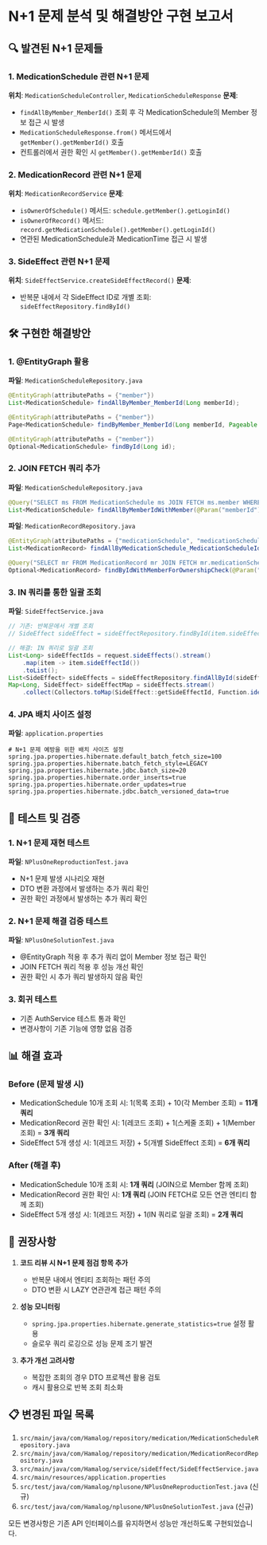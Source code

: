 # N+1 문제 분석 및 해결방안 구현 보고서

## 🔍 발견된 N+1 문제들

### 1. MedicationSchedule 관련 N+1 문제
**위치**: `MedicationScheduleController`, `MedicationScheduleResponse`
**문제**: 
- `findAllByMember_MemberId()` 조회 후 각 MedicationSchedule의 Member 정보 접근 시 발생
- `MedicationScheduleResponse.from()` 메서드에서 `getMember().getMemberId()` 호출
- 컨트롤러에서 권한 확인 시 `getMember().getMemberId()` 호출

### 2. MedicationRecord 관련 N+1 문제  
**위치**: `MedicationRecordService`
**문제**:
- `isOwnerOfSchedule()` 메서드: `schedule.getMember().getLoginId()` 
- `isOwnerOfRecord()` 메서드: `record.getMedicationSchedule().getMember().getLoginId()`
- 연관된 MedicationSchedule과 MedicationTime 접근 시 발생

### 3. SideEffect 관련 N+1 문제
**위치**: `SideEffectService.createSideEffectRecord()`
**문제**:
- 반복문 내에서 각 SideEffect ID로 개별 조회: `sideEffectRepository.findById()`

## 🛠️ 구현한 해결방안

### 1. @EntityGraph 활용
**파일**: `MedicationScheduleRepository.java`
```java
@EntityGraph(attributePaths = {"member"})
List<MedicationSchedule> findAllByMember_MemberId(Long memberId);

@EntityGraph(attributePaths = {"member"})  
Page<MedicationSchedule> findByMember_MemberId(Long memberId, Pageable pageable);

@EntityGraph(attributePaths = {"member"})
Optional<MedicationSchedule> findById(Long id);
```

### 2. JOIN FETCH 쿼리 추가
**파일**: `MedicationScheduleRepository.java`
```java
@Query("SELECT ms FROM MedicationSchedule ms JOIN FETCH ms.member WHERE ms.member.memberId = :memberId")
List<MedicationSchedule> findAllByMemberIdWithMember(@Param("memberId") Long memberId);
```

**파일**: `MedicationRecordRepository.java`  
```java
@EntityGraph(attributePaths = {"medicationSchedule", "medicationSchedule.member", "medicationTime"})
List<MedicationRecord> findAllByMedicationSchedule_MedicationScheduleId(Long medicationScheduleId);

@Query("SELECT mr FROM MedicationRecord mr JOIN FETCH mr.medicationSchedule ms JOIN FETCH ms.member WHERE mr.medicationRecordId = :recordId")
Optional<MedicationRecord> findByIdWithMemberForOwnershipCheck(@Param("recordId") Long recordId);
```

### 3. IN 쿼리를 통한 일괄 조회
**파일**: `SideEffectService.java`
```java
// 기존: 반복문에서 개별 조회
// SideEffect sideEffect = sideEffectRepository.findById(item.sideEffectId())

// 해결: IN 쿼리로 일괄 조회
List<Long> sideEffectIds = request.sideEffects().stream()
    .map(item -> item.sideEffectId())
    .toList();
List<SideEffect> sideEffects = sideEffectRepository.findAllById(sideEffectIds);
Map<Long, SideEffect> sideEffectMap = sideEffects.stream()
    .collect(Collectors.toMap(SideEffect::getSideEffectId, Function.identity()));
```

### 4. JPA 배치 사이즈 설정 
**파일**: `application.properties`
```properties
# N+1 문제 예방을 위한 배치 사이즈 설정
spring.jpa.properties.hibernate.default_batch_fetch_size=100
spring.jpa.properties.hibernate.batch_fetch_style=LEGACY
spring.jpa.properties.hibernate.jdbc.batch_size=20
spring.jpa.properties.hibernate.order_inserts=true
spring.jpa.properties.hibernate.order_updates=true
spring.jpa.properties.hibernate.jdbc.batch_versioned_data=true
```

## 🧪 테스트 및 검증

### 1. N+1 문제 재현 테스트
**파일**: `NPlusOneReproductionTest.java`
- N+1 문제 발생 시나리오 재현
- DTO 변환 과정에서 발생하는 추가 쿼리 확인
- 권한 확인 과정에서 발생하는 추가 쿼리 확인

### 2. N+1 문제 해결 검증 테스트  
**파일**: `NPlusOneSolutionTest.java`
- @EntityGraph 적용 후 추가 쿼리 없이 Member 정보 접근 확인
- JOIN FETCH 쿼리 적용 후 성능 개선 확인
- 권한 확인 시 추가 쿼리 발생하지 않음 확인

### 3. 회귀 테스트
- 기존 AuthService 테스트 통과 확인
- 변경사항이 기존 기능에 영향 없음 검증

## 📊 해결 효과

### Before (문제 발생 시)
- MedicationSchedule 10개 조회 시: 1(목록 조회) + 10(각 Member 조회) = **11개 쿼리**
- MedicationRecord 권한 확인 시: 1(레코드 조회) + 1(스케줄 조회) + 1(Member 조회) = **3개 쿼리**
- SideEffect 5개 생성 시: 1(레코드 저장) + 5(개별 SideEffect 조회) = **6개 쿼리**

### After (해결 후)  
- MedicationSchedule 10개 조회 시: **1개 쿼리** (JOIN으로 Member 함께 조회)
- MedicationRecord 권한 확인 시: **1개 쿼리** (JOIN FETCH로 모든 연관 엔티티 함께 조회)
- SideEffect 5개 생성 시: 1(레코드 저장) + 1(IN 쿼리로 일괄 조회) = **2개 쿼리**

## 🎯 권장사항

1. **코드 리뷰 시 N+1 문제 점검 항목 추가**
   - 반복문 내에서 엔티티 조회하는 패턴 주의
   - DTO 변환 시 LAZY 연관관계 접근 패턴 주의

2. **성능 모니터링**
   - `spring.jpa.properties.hibernate.generate_statistics=true` 설정 활용
   - 슬로우 쿼리 로깅으로 성능 문제 조기 발견

3. **추가 개선 고려사항**
   - 복잡한 조회의 경우 DTO 프로젝션 활용 검토  
   - 캐시 활용으로 반복 조회 최소화

## 📋 변경된 파일 목록

1. `src/main/java/com/Hamalog/repository/medication/MedicationScheduleRepository.java`
2. `src/main/java/com/Hamalog/repository/medication/MedicationRecordRepository.java`  
3. `src/main/java/com/Hamalog/service/sideEffect/SideEffectService.java`
4. `src/main/resources/application.properties`
5. `src/test/java/com/Hamalog/nplusone/NPlusOneReproductionTest.java` (신규)
6. `src/test/java/com/Hamalog/nplusone/NPlusOneSolutionTest.java` (신규)

모든 변경사항은 기존 API 인터페이스를 유지하면서 성능만 개선하도록 구현되었습니다.
